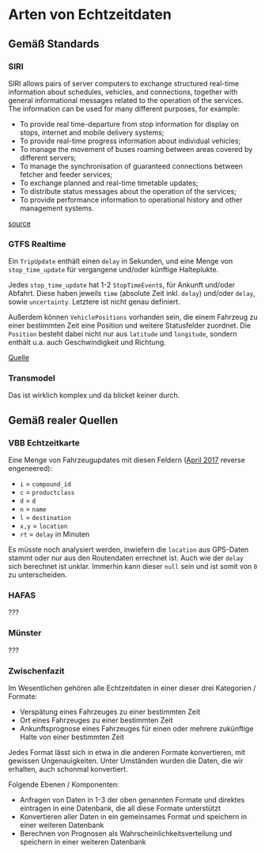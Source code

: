 # Arten von Echtzeitdaten
## Gemäß Standards
### SIRI
SIRI allows pairs of server computers to exchange structured real-time information about schedules, vehicles, and connections, together with general informational messages related to the operation of the services. The information can be used for many different purposes, for example:

 * To provide real time-departure from stop information for display on stops, internet and mobile delivery systems;
 * To provide real-time progress information about individual vehicles;
 * To manage the movement of buses roaming between areas covered by different servers;
 * To manage the synchronisation of guaranteed connections between fetcher and feeder services;
 * To exchange planned and real-time timetable updates;
 * To distribute status messages about the operation of the services;
 * To provide performance information to operational history and other management systems.

[source](http://www.transmodel-cen.eu/standards/siri/)

### GTFS Realtime
Ein `TripUpdate` enthält einen `delay` in Sekunden, und eine Menge von `stop_time_update` für vergangene und/oder künftige Halteplukte. 

Jedes `stop_time_update` hat 1-2 `StopTimeEvent`s, für Ankunft und/oder Abfahrt. Diese haben jeweils `time` (absolute Zeit inkl. `delay`) und/oder `delay`, sowie `uncertainty`. Letztere ist nicht genau definiert.

Außerdem können `VehiclePositions` vorhanden sein, die einem Fahrzeug zu einer bestimmten Zeit eine Position und weitere Statusfelder zuordnet. Die `Position` besteht dabei nicht nur aus `latitude` und `longitude`, sondern enthält u.a. auch Geschwindigkeit und Richtung.

[Quelle](https://developers.google.com/transit/gtfs-realtime/reference/#message-tripupdate)

### Transmodel
Das ist wirklich komplex und da blicket keiner durch.

## Gemäß realer Quellen
### VBB Echtzeitkarte
Eine Menge von Fahrzeugupdates mit diesen Feldern ([April 2017](https://github.com/dystonse/dystonse-tools/blob/master/src/main/java/net/dystonse/tools/Import.java#L135) reverse engeneered):

 * `i` = `compound_id`
 * `c` = `productclass`
 * `d` = `d`
 * `n` = `name`
 * `l` = `destination`
 * `x,y` = `location`
 * `rt` = `delay` in Minuten

Es müsste noch analysiert werden, inwiefern die `location` aus GPS-Daten stammt oder nur aus den Routendaten errechnet ist. Auch wie der `delay` sich berechnet ist unklar. Immerhin kann dieser `null` sein und ist somit von `0` zu unterscheiden.

### HAFAS
???

### Münster
???

### Zwischenfazit
Im Wesentlichen gehören alle Echtzeitdaten in einer dieser drei Kategorien / Formate:
 * Verspätung eines Fahrzeuges zu einer bestimmten Zeit
 * Ort eines Fahrzeuges zu einer bestimmten Zeit
 * Ankunftsprognose eines Fahrzeuges für einen oder mehrere zukünftige Halte von einer bestimmten Zeit

Jedes Format lässt sich in etwa in die anderen Formate konvertieren, mit gewissen Ungenauigkeiten. Unter Umständen wurden die Daten, die wir erhalten, auch schonmal konvertiert.

Folgende Ebenen / Komponenten:
 * Anfragen von Daten in 1-3 der oben genannten Formate und direktes eintragen in eine Datenbank, die all diese Formate unterstützt
 * Konvertieren aller Daten in ein gemeinsames Format und speichern in einer weiteren Datenbank
 * Berechnen von Prognosen als Wahrscheinlichkeitsverteilung und speichern in einer weiteren Datenbank

